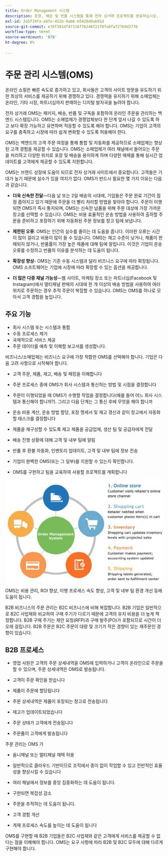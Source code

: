 ```yaml
---
title: Order Management 시스템
description: 포장, 배송 및 반품 시스템을 통해 전자 상거래 프로젝트를 완료하십시오.
exl-id: 2a5f19fa-e8fe-452b-9ab6-65428dda691d
source-git-commit: e76f101df47116f7b246f21f0fe0fa72769d2776
workflow-type: tm+mt
source-wordcount: '878'
ht-degree: 0%

---
```


# 주문 관리 시스템(OMS)

온라인 쇼핑은 빠른 속도로 증가하고 있고, 회사들은 고객의 사이트 방문을 유도하기 위한 최상의 서비스를 제공하기 위해 경쟁하고 있다. 경쟁력을 유지하기 위해 소매업체는 온라인, 기타 시장, 파트너십까지 판매하는 디지털 발자국을 늘려야 합니다.

전자 상거래 OMS는 패키지, 배송, 반품 및 구독을 포함하여 온라인 주문을 관리하는 백엔드 시스템입니다. OMS는 소매업체가 경쟁업체보다 한 단계 앞서 나갈 수 있도록 하고 보다 확장 가능하고 유연하며 적응할 수 있도록 해야 합니다. OMS는 기업이 고객의 요구를 충족하고 시장에 따라 쉽게 변화할 수 있도록 허용해야 한다.

OMS는 백엔드의 고객 주문 여정을 통해 통합 및 자동화를 제공하므로 소매업체는 향상된 고객 경험을 제공할 수 있습니다. OMS는 소매업체가 여러 채널에서 들어오는 주문을 처리하고 다양한 위치로 포장 및 배송을 용이하게 하며 다양한 매체를 통해 실시간 업데이트를 고객에게 제공할 수 있도록 지원합니다.

OMS는 브랜드 성장에 도움이 되므로 전자 상거래 사이트에서 중요합니다. 고객들은 기대가 높기 때문에 실수가 있을 여지가 없다. OMS가 반드시 필요한 몇 가지 이유는 다음과 같습니다.

- **더욱 신속한 전달**—다음 날 또는 2일 배송의 시대에, 기업들은 주문 완료 기간이 점점 좁아지고 있기 때문에 주문을 더 빨리 처리할 방법을 찾아야 합니다. 주문이 이행되면 OMS가 즉시 통지되며, OMS는 신속한 납품을 위해 주문 대상에 가장 가까운 창고를 선택할 수 있습니다. OMS는 비용 효율적인 운송 방법을 사용하여 출하할 주문을 준비하고 포장하기 위해 자동화된 주문 정보를 창고 팀에 보냅니다.

- **제한된 오류**: OMS는 인간의 실수를 줄이는 데 도움을 줍니다. 이러한 오류는 시간이 많이 걸리고 비용이 많이 들 수 있습니다. OMS는 재고 수준이 낮거나, 제품이 판매되지 않거나, 반품률이 가장 높은 제품에 대해 팀에 알립니다. 이것은 기업이 운송 오류를 수정하고 반품의 이유를 분석하는 데 도움이 됩니다.

- **확장성 향상**- OMS는 기존 수동 시스템과 달리 비즈니스 요구에 따라 확장됩니다. OMS 소프트웨어는 기업에 시장에 따라 확장할 수 있는 옵션을 제공합니다.

- **더 많은 다중 채널 가능성**—웹 사이트, 마케팅 장소 또는 파트너십(Facebook 및 Instagram)에서 멀티채널 판매의 시대에 한 개 이상의 배송 방법을 사용하여 여러 위치로 주문하는 경우 추적 주문이 복잡할 수 있습니다. OMS는 OMS를 하나로 모아서 고객 경험을 높입니다.

## 주요 기능

- 회사 시스템 또는 시스템과 통합
- 수동 프로세스 제거
- 국제적으로 서비스 제공
- 주문 데이터를 예측 및 이해할 보고서를 생성합니다.

비즈니스/소매업체는 비즈니스 요구에 가장 적합한 OMS를 선택해야 합니다. 기업은 다음 고려 사항으로 시작해야 합니다.

- 고객 주문, 제품, 재고, 배송 및 패킹을 이해합니다

- 주문 프로세스 중에 OMS가 회사 시스템과 통신하는 방법 및 시점을 결정합니다

- 주문이 이행되었을 때 OMS가 수행할 작업을 결정합니다(예를 들어 어느 회사 시스템과 통신해야 합니까?). 그리고 다음 단계는 그 통신 후에 무엇을 해야 합니까

- 운송 비용 계산, 운송 방법 할당, 포장 명세서 및 재고 갱신과 같이 창고에서 자동화할 태스크를 결정합니다

- 제품을 재구성할 수 있도록 재고 제품을 공급업체, 생산 팀 및 공급자에게 전달

- 배송 진행 상황에 대해 고객 및 내부 팀에 알림

- 반품 후 환불 자동화, 인벤토리 업데이트, 고객 및 내부 팀에 정보 전송

- 기업이 완벽한 OMS(또는 그 일부)를 지원할 수 있는지 확인합니다.

- OMS를 구현하고 팀을 교육하여 사용할 프로젝트를 계획합니다

![주문 관리 시스템 다이어그램](../../assets/playbooks/order-management-system.png)

OMS는 비용 관리, ROI 향상, 이행 프로세스 속도 향상, 고객 및 내부 팀 환경 개선 등에 도움이 됩니다.

B2B 비즈니스의 주문 관리는 B2C 비즈니스에 비해 복잡합니다. B2B 기업은 일반적으로 B2C 사업체와 비교하여 구매 주기가 다르기 때문에 고객의 유지 비용을 더 높게 책정합니다. B2B 구매 주기는 제안 요청(RFP)과 구매 발주(PO)가 포함되므로 시간이 더 오래 걸립니다. B2B 주문은 B2C 주문이 대량 및 크기가 작은 경향이 있는 재주문인 경향이 있습니다.

## B2B 프로세스

- 영업 사원은 고객의 주문 상세내역을 OMS에 입력하거나 고객이 온라인으로 주문을 할 수 있으며, 주문 상세내역은 OMS로 발송됩니다.

- 고객이 주문 확인을 받습니다

- 제품이 주문에 할당됩니다

- 주문 상세내역은 제품이 포장되는 창고로 전송됩니다

- 재고가 업데이트되었습니다

- 주문 상태가 고객에게 전송됩니다

- 주문품이 고객에게 발송됩니다

주문 관리는 OMS 가

- 옴니채널 또는 멀티채널 채택 허용

- 일반적으로 클라우드 기반이므로 조직에서 종이 없이 작업할 수 있고 전반적인 효율성을 향상시킬 수 있습니다

- 여러 채널에서 정보를 중앙 집중화하는 데 도움이 됩니다.

- 구현되면 복잡성 감소

- 주문을 추적하는 데 도움이 됩니다.

- 고객 경험 개선

- 게재 프로세스 속도를 높이는 데 도움이 됩니다

OMS를 구현할 때 B2B 기업들은 B2C 사업체와 같은 고객에게 서비스를 제공할 수 없다는 점을 이해해야 합니다. OMS는 요구 사항에 따라 B2B 및 B2C 모두에 대해 다르게 구현해야 합니다.
